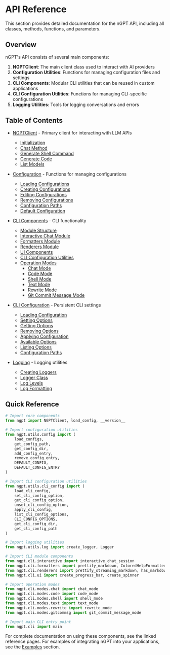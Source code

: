 # API Reference

This section provides detailed documentation for the nGPT API, including all classes, methods, functions, and parameters.

## Overview

nGPT's API consists of several main components:

1. **NGPTClient**: The main client class used to interact with AI providers
2. **Configuration Utilities**: Functions for managing configuration files and settings
3. **CLI Components**: Modular CLI utilities that can be reused in custom applications
4. **CLI Configuration Utilities**: Functions for managing CLI-specific configurations
5. **Logging Utilities**: Tools for logging conversations and errors

## Table of Contents

- [NGPTClient](client.md) - Primary client for interacting with LLM APIs
  - [Initialization](client.md#initialization)
  - [Chat Method](client.md#chat-method)
  - [Generate Shell Command](client.md#generate-shell-command)
  - [Generate Code](client.md#generate-code)
  - [List Models](client.md#list-models)

- [Configuration](config.md) - Functions for managing configurations
  - [Loading Configurations](config.md#loading-configurations)
  - [Creating Configurations](config.md#creating-configurations)
  - [Editing Configurations](config.md#editing-configurations)
  - [Removing Configurations](config.md#removing-configurations)
  - [Configuration Paths](config.md#configuration-paths)
  - [Default Configuration](config.md#default-configuration)

- [CLI Components](cli.md) - CLI functionality
  - [Module Structure](cli.md#module-structure)
  - [Interactive Chat Module](cli.md#interactive-chat-module)
  - [Formatters Module](cli.md#formatters-module)
  - [Renderers Module](cli.md#renderers-module)
  - [UI Components](cli.md#ui-components)
  - [CLI Configuration Utilities](cli.md#cli-configuration-utilities)
  - [Operation Modes](cli.md#operation-modes)
    - [Chat Mode](cli.md#chat-mode)
    - [Code Mode](cli.md#code-mode)
    - [Shell Mode](cli.md#shell-mode)
    - [Text Mode](cli.md#text-mode)
    - [Rewrite Mode](cli.md#rewrite-mode)
    - [Git Commit Message Mode](cli.md#git-commit-message-mode)

- [CLI Configuration](cli_config.md) - Persistent CLI settings
  - [Loading Configuration](cli_config.md#load_cli_config)
  - [Setting Options](cli_config.md#set_cli_config_option)
  - [Getting Options](cli_config.md#get_cli_config_option)
  - [Removing Options](cli_config.md#unset_cli_config_option)
  - [Applying Configuration](cli_config.md#apply_cli_config)
  - [Available Options](cli_config.md#available-cli-configuration-options)
  - [Listing Options](cli_config.md#list_cli_config_options)
  - [Configuration Paths](cli_config.md#configuration-paths)

- [Logging](logging.md) - Logging utilities
  - [Creating Loggers](logging.md#create_logger)
  - [Logger Class](logging.md#logger-class)
  - [Log Levels](logging.md#log-levels)
  - [Log Formatting](logging.md#log-formatting)

## Quick Reference

```python
# Import core components
from ngpt import NGPTClient, load_config, __version__

# Import configuration utilities
from ngpt.utils.config import (
    load_configs,
    get_config_path,
    get_config_dir,
    add_config_entry,
    remove_config_entry,
    DEFAULT_CONFIG,
    DEFAULT_CONFIG_ENTRY
)

# Import CLI configuration utilities
from ngpt.utils.cli_config import (
    load_cli_config,
    set_cli_config_option,
    get_cli_config_option,
    unset_cli_config_option,
    apply_cli_config,
    list_cli_config_options,
    CLI_CONFIG_OPTIONS,
    get_cli_config_dir,
    get_cli_config_path
)

# Import logging utilities
from ngpt.utils.log import create_logger, Logger

# Import CLI module components
from ngpt.cli.interactive import interactive_chat_session
from ngpt.cli.formatters import prettify_markdown, ColoredHelpFormatter, COLORS
from ngpt.cli.renderers import prettify_streaming_markdown, has_markdown_renderer
from ngpt.cli.ui import create_progress_bar, create_spinner

# Import operation modes
from ngpt.cli.modes.chat import chat_mode
from ngpt.cli.modes.code import code_mode
from ngpt.cli.modes.shell import shell_mode
from ngpt.cli.modes.text import text_mode
from ngpt.cli.modes.rewrite import rewrite_mode
from ngpt.cli.modes.gitcommsg import git_commit_message_mode

# Import main CLI entry point
from ngpt.cli import main
```

For complete documentation on using these components, see the linked reference pages. For examples of integrating nGPT into your applications, see the [Examples](../examples/) section. 
